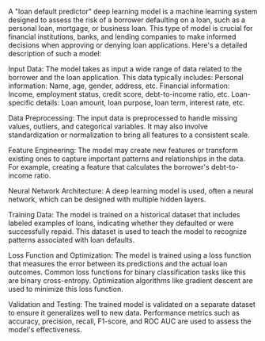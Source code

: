 A "loan default predictor" deep learning model is a machine learning system designed to assess the risk of a borrower defaulting on a loan, such as a personal loan, mortgage, or business loan. This type of model is crucial for financial institutions, banks, and lending companies to make informed decisions when approving or denying loan applications. Here's a detailed description of such a model:

Input Data:
The model takes as input a wide range of data related to the borrower and the loan application. This data typically includes:
Personal information: Name, age, gender, address, etc.
Financial information: Income, employment status, credit score, debt-to-income ratio, etc.
Loan-specific details: Loan amount, loan purpose, loan term, interest rate, etc.

Data Preprocessing:
The input data is preprocessed to handle missing values, outliers, and categorical variables. It may also involve standardization or normalization to bring all features to a consistent scale.

Feature Engineering:
The model may create new features or transform existing ones to capture important patterns and relationships in the data. For example, creating a feature that calculates the borrower's debt-to-income ratio.

Neural Network Architecture:
A deep learning model is used, often a neural network, which can be designed with multiple hidden layers. 

Training Data:
The model is trained on a historical dataset that includes labeled examples of loans, indicating whether they defaulted or were successfully repaid. This dataset is used to teach the model to recognize patterns associated with loan defaults.

Loss Function and Optimization:
The model is trained using a loss function that measures the error between its predictions and the actual loan outcomes. Common loss functions for binary classification tasks like this are binary cross-entropy. Optimization algorithms like gradient descent are used to minimize this loss function.

Validation and Testing:
The trained model is validated on a separate dataset to ensure it generalizes well to new data. Performance metrics such as accuracy, precision, recall, F1-score, and ROC AUC are used to assess the model's effectiveness.

